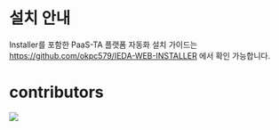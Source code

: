 # 설치 안내

Installer를 포함한 PaaS-TA 플랫폼 자동화 설치 가이드는 
https://github.com/okpc579/IEDA-WEB-INSTALLER 에서 확인 가능합니다.

# contributors
<a href="https://github.com/okpc579/OPENPAAS-IEDA-WEB/graphs/contributors">
  <img src="https://contrib.rocks/image?repo=okpc579/OPENPAAS-IEDA-WEB" />
</a>
